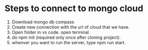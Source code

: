 # Steps to connect to mongo cloud
1. Download mongo db compass
2. Create new connection with the url of cloud that we have.
3. Open folder in vs code. open terminal.
4. do npm init (required only once after cloning project).
5. whenver you want to run the server, type npm run start.